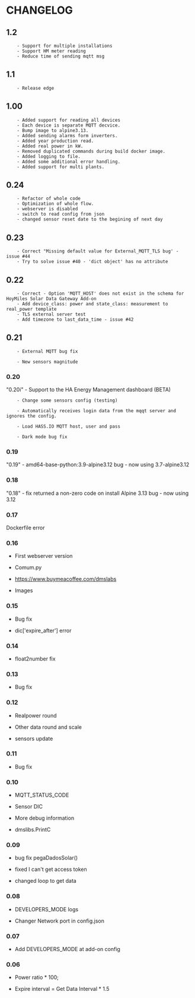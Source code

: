 # CHANGELOG

## 1.2

        - Support for multiple installations
        - Support HM meter reading
        - Reduce time of sending mqtt msg
        
## 1.1

        - Release edge
        
## 1.00

        - Added support for reading all devices
        - Each device is separate MQTT decvice.
        - Bump image to alpine3.13.
        - Added sending alarms form inverters.
        - Added year production read.
        - Added real power in kW.
        - Removed duplicated commands during build docker image.
        - Added logging to file.
        - Added some additional error handling.
        - Added support for multi plants.

## 0.24

        - Refactor of whole code
        - Optimization of whole flow.
        - webserver is disabled
        - switch to read config from json
        - changed sensor reset date to the begining of next day

## 0.23

        - Correct "Missing default value for External_MQTT_TLS bug' - issue #44
        - Try to solve issue #40 - 'dict object' has no attribute

## 0.22

        - Correct - Option 'MQTT_HOST' does not exist in the schema for HoyMiles Solar Data Gateway Add-on
        - Add device_class: power and state_class: measurement to real_power template
        - TLS external server test
        - Add timezone to last_data_time - issue #42

## 0.21

        - External MQTT bug fix
  
        - New sensors magnitude

### 0.20

"0.20i" - Support to the HA Energy Management dashboard (BETA)

        - Change some sensors config (testing)
  
        - Automatically receives login data from the mqqt server and ignores the config.
  
        - Load HASS.IO MQTT host, user and pass
  
        - Dark mode bug fix

### 0.19

"0.19" - amd64-base-python:3.9-alpine3.12 bug - now using 3.7-alpine3.12

### 0.18

"0.18" - fix returned a non-zero code on install
       Alpine 3.13 bug - now using 3.12

### 0.17

Dockerfile error

### 0.16

- First webserver version
  
- Comum.py
  
- https://www.buymeacoffee.com/dmslabs
  
- Images

### 0.15

- Bug fix
  
- dic['expire_after'] error

### 0.14
- float2number fix

### 0.13
- Bug fix

### 0.12
- Realpower round
  
- Other data round and scale
  
- sensors update

### 0.11
- Bug fix

### 0.10
- MQTT_STATUS_CODE
  
- Sensor DIC
  
- More debug information
  
- dmslibs.PrintC

### 0.09

- bug fix pegaDadosSolar()
  
- fixed I can't get access token
  
- changed loop to get data

### 0.08 

- DEVELOPERS_MODE logs
  
- Changer Network port in config.json

### 0.07 

- Add DEVELOPERS_MODE at add-on config

### 0.06 

- Power ratio * 100;
  
- Expire interval = Get Data Interval * 1.5
